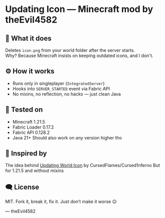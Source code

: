 # Updating Icon — Minecraft mod by theEvil4582

## 🧹 What it does
Deletes `icon.png` from your world folder after the server starts.  
Why? Because Minecraft insists on keeping outdated icons, and I don't.

## ⚙️ How it works
- Runs only in singleplayer (`IntegratedServer`)
- Hooks into `SERVER_STARTED` event via Fabric API
- No mixins, no reflection, no hacks — just clean Java

## 🧪 Tested on
- Minecraft 1.21.5
- Fabric Loader 0.17.2
- Fabric API 0.128.2
- Java 21+
Should also work on any version higher tho

## 🧠 Inspired by
The idea behind [Updating World Icon](https://modrinth.com/mod/updating-world-icon) by CursedFlames/Cursed1nferno
But for 1.21.5 and without mixins

## 🗨️ License
MIT. Fork it, break it, fix it. Just don’t make it worse 😉


— theEvil4582

